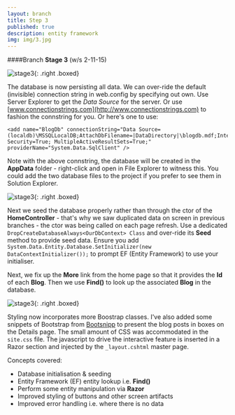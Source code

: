 ```yaml
---
layout: branch
title: Step 3
published: true
description: entity framework
img: img/3.jpg
---
```


####Branch **Stage 3** (w/s 2-11-15)

![stage3]({{site.baseurl}}/img/stage3.png){: .right .boxed}

The database is now persisting all data. We can over-ride the default (invisible) connection string in web.config by specifying out own. Use Server Explorer to get the *Data Source* for the server. Or use [www.connectionstrings.com](http://www.connectionstrings.com) to fashion the connstring for you. Or here's one to use:

    <add name="BlogDb" connectionString="Data Source=(localdb)\MSSQLLocalDB;AttachDbFilename=|DataDirectory|\blogdb.mdf;Integrated Security=True; MultipleActiveResultSets=True;" providerName="System.Data.SqlClient" />

Note with the above connstring, the database will be created in the **AppData** folder - right-click and open in File Explorer to witness this. You could add the two database files to the project if you prefer to see them in Solution Explorer.

![stage3]({{site.baseurl}}/img/stage3a.png){: .right .boxed}

Next we seed the database properly rather than through the ctor of the **HomeController** - that's why we saw duplicated data on screen in previous branches - the ctor was being called on each page refresh. Use a dedicated `DropCreateDatabaseAlways<OurDbContext> Class` and over-ride its **Seed** method to provide seed data. Ensure you add `System.Data.Entity.Database.SetInitializer(new  DataContextInitializer());` to prompt EF (Entity Framework) to use your initialiser.

Next, we fix up the **More** link from the home page so that it provides the **Id** of each **Blog**. Then we use **Find()** to look up the associated **Blog** in the database.

![stage3]({{site.baseurl}}/img/stage3b.png){: .right .boxed}

Styling now incorporates more Boostrap classes. I've also added some snippets of Bootstrap from [Bootsnipp](www.bootsnipp.com) to present the blog posts in boxes on the Details page. The small amount of CSS was accommodated in the `site.css` file. The javascript to drive the interactive feature is inserted in a Razor section and injected by the `_layout.cshtml` master page.

Concepts covered:

* Database initialisation & seeding
* Entity Framework (EF) entity lookup i.e. **Find()**
* Perform some entity manipulation via **Razor**
* Improved styling of buttons and other screen artifacts
* Improved error handling i.e. where there is no data
